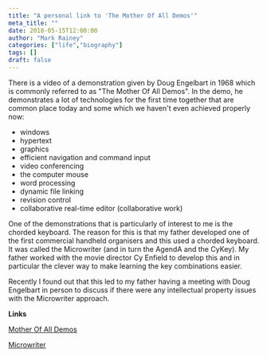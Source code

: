 ```yaml
---
title: "A personal link to 'The Mother Of All Demos'"
meta_title: ""
date: 2018-05-15T12:00:00
author: "Mark Rainey"
categories: ["life","biography"]
tags: []
draft: false
---
```

There is a video of a demonstration given by Doug Engelbart in 1968 which is commonly referred to as "The Mother Of All Demos". In the demo, he demonstrates a lot of technologies for the first time together that are common place today and some which we haven't even achieved properly now:

- windows
- hypertext
- graphics
- efficient navigation and command input
- video conferencing
- the computer mouse
- word processing
- dynamic file linking
- revision control
- collaborative real-time editor (collaborative work)

One of the demonstrations that is particularly of interest to me is the chorded keyboard. The reason for this is that my father developed one of the first commercial handheld organisers and this used a chorded keyboard. It was called the Microwriter (and in turn the AgendA and the CyKey). My father worked with the movie director Cy Enfield to develop this and in particular the clever way to make learning the key combinations easier.

Recently I found out that this led to my father having a meeting with Doug Engelbart  in person to discuss if there were any intellectual property issues with the Microwriter approach. 

__Links__

[Mother Of All Demos](https://www.dougengelbart.org/firsts/1968-demo-interactive.html)

[Microwriter](https://en.wikipedia.org/wiki/Microwriter)

